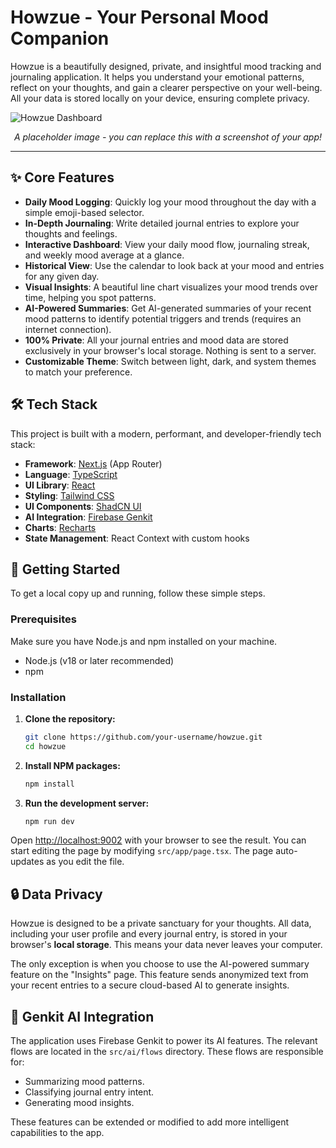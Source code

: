 # Howzue - Your Personal Mood Companion

Howzue is a beautifully designed, private, and insightful mood tracking and journaling application. It helps you understand your emotional patterns, reflect on your thoughts, and gain a clearer perspective on your well-being. All your data is stored locally on your device, ensuring complete privacy.

![Howzue Dashboard](https://placehold.co/800x400.png?text=Howzue+App+Screenshot)
*<p align="center">A placeholder image - you can replace this with a screenshot of your app!</p>*

---

## ✨ Core Features

-   **Daily Mood Logging**: Quickly log your mood throughout the day with a simple emoji-based selector.
-   **In-Depth Journaling**: Write detailed journal entries to explore your thoughts and feelings.
-   **Interactive Dashboard**: View your daily mood flow, journaling streak, and weekly mood average at a glance.
-   **Historical View**: Use the calendar to look back at your mood and entries for any given day.
-   **Visual Insights**: A beautiful line chart visualizes your mood trends over time, helping you spot patterns.
-   **AI-Powered Summaries**: Get AI-generated summaries of your recent mood patterns to identify potential triggers and trends (requires an internet connection).
-   **100% Private**: All your journal entries and mood data are stored exclusively in your browser's local storage. Nothing is sent to a server.
-   **Customizable Theme**: Switch between light, dark, and system themes to match your preference.

## 🛠️ Tech Stack

This project is built with a modern, performant, and developer-friendly tech stack:

-   **Framework**: [Next.js](https://nextjs.org/) (App Router)
-   **Language**: [TypeScript](https://www.typescriptlang.org/)
-   **UI Library**: [React](https://react.dev/)
-   **Styling**: [Tailwind CSS](https://tailwindcss.com/)
-   **UI Components**: [ShadCN UI](https://ui.shadcn.com/)
-   **AI Integration**: [Firebase Genkit](https://firebase.google.com/docs/genkit)
-   **Charts**: [Recharts](https://recharts.org/)
-   **State Management**: React Context with custom hooks

## 🚀 Getting Started

To get a local copy up and running, follow these simple steps.

### Prerequisites

Make sure you have Node.js and npm installed on your machine.
- Node.js (v18 or later recommended)
- npm

### Installation

1.  **Clone the repository:**
    ```sh
    git clone https://github.com/your-username/howzue.git
    cd howzue
    ```

2.  **Install NPM packages:**
    ```sh
    npm install
    ```

3.  **Run the development server:**
    ```sh
    npm run dev
    ```

Open [http://localhost:9002](http://localhost:9002) with your browser to see the result. You can start editing the page by modifying `src/app/page.tsx`. The page auto-updates as you edit the file.

## 🔒 Data Privacy

Howzue is designed to be a private sanctuary for your thoughts. All data, including your user profile and every journal entry, is stored in your browser's **local storage**. This means your data never leaves your computer.

The only exception is when you choose to use the AI-powered summary feature on the "Insights" page. This feature sends anonymized text from your recent entries to a secure cloud-based AI to generate insights.

## 🤖 Genkit AI Integration

The application uses Firebase Genkit to power its AI features. The relevant flows are located in the `src/ai/flows` directory. These flows are responsible for:
-   Summarizing mood patterns.
-   Classifying journal entry intent.
-   Generating mood insights.

These features can be extended or modified to add more intelligent capabilities to the app.
